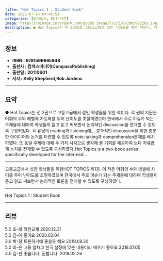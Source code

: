 ```yaml
---
title: "Hot Topics 1 : Student Book"
date: 2021-07-14 04:46:51
categories: [외국도서, ELT-사전]
image: https://bimage.interpark.com/goods_image/7/2/2/6/208397226s.jpg
description: ● Hot Topics는 전 2권으로 고등고급에서 성인 학생들을 위한 책이다. 각 권의 지문은 어휘의 수와 레벨에 차등화를 두어 난이도를 조절하였으며 한국에서 주로 이슈가 되는 주제들에 대하여 학생들이 듣고 읽고 써보면서 논리적인 discussion을 전개할 수 있도록 구성되었다. 각
---
```


## **정보**

- **ISBN : 9781599665948**
- **출판사 : 컴퍼스미디어(CompassPublishing)**
- **출판일 : 20110601**
- **저자 : Kelly Shepherd,Rob Jordens**

------



## **요약**

●  Hot Topics는 전 2권으로 고등고급에서 성인 학생들을 위한 책이다. 각 권의 지문은 어휘의 수와 레벨에 차등화를 두어 난이도를 조절하였으며 한국에서 주로 이슈가 되는 주제들에 대하여 학생들이 듣고 읽고 써보면서 논리적인 discussion을 전개할 수 있도록 구성되었다. 각 유닛의 reading과 listening에는 효과적인 discussion을 위한 충분한 아이디어와 논거를 마련할 수 있도록 note-taking과 comprehension문제를 배치하였다. 또 동일 주제에 대해 두 가지 시각으로 생각해 볼 기회를 제공하여 보다 자유롭게 논지를 전개할 수 있도록 구성하였다.Hot Topics is a two-book series specifically developed for the intermed...

------

고등고급에서 성인 학생들을 위한HOT TOPICS 제1권. 이 책은 어휘의 수와 레벨에 차이를 두어 난이도를 조절하였으며 한국에서 주로 이슈가 되는 주제들에 대하여 학생들이 듣고 읽고 써보면서 논리적인 토론을 전개할 수 있도록 구성하였다.

------


Hot Topics 1 : Student Book 

------


## **리뷰** 

5.0 조-래 학원교재 2020.12.31 <br/>5.0 김-아 좋아요 2020.02.04 <br/>3.0 박-정 토론하기에 좋을듯 해요 2019.09.30 <br/>5.0 최-은 내용 알차고 한국 실정에 맞춘 내용이라 배우기 좋아요 2018.07.05 <br/>4.0 김-찬 좋습니다.
권합니다. 2018.02.26 <br/>